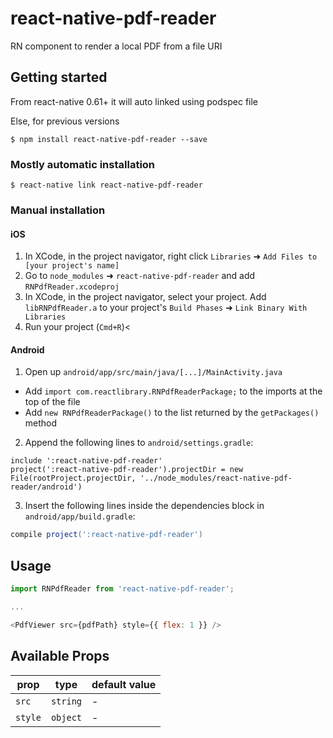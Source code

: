 
# react-native-pdf-reader

RN component to render a local PDF from a file URI

## Getting started

From react-native 0.61+ it will auto linked using podspec file

Else, for previous versions

`$ npm install react-native-pdf-reader --save`

### Mostly automatic installation

`$ react-native link react-native-pdf-reader`

### Manual installation

#### iOS

1. In XCode, in the project navigator, right click `Libraries` ➜ `Add Files to [your project's name]`
2. Go to `node_modules` ➜ `react-native-pdf-reader` and add `RNPdfReader.xcodeproj`
3. In XCode, in the project navigator, select your project. Add `libRNPdfReader.a` to your project's `Build Phases` ➜ `Link Binary With Libraries`
4. Run your project (`Cmd+R`)<

#### Android

1. Open up `android/app/src/main/java/[...]/MainActivity.java`
- Add `import com.reactlibrary.RNPdfReaderPackage;` to the imports at the top of the file
- Add `new RNPdfReaderPackage()` to the list returned by the `getPackages()` method

2. Append the following lines to `android/settings.gradle`:

```
include ':react-native-pdf-reader'
project(':react-native-pdf-reader').projectDir = new File(rootProject.projectDir, '../node_modules/react-native-pdf-reader/android')
```

3. Insert the following lines inside the dependencies block in `android/app/build.gradle`:

```gradle
compile project(':react-native-pdf-reader')
```

## Usage

```javascript
import RNPdfReader from 'react-native-pdf-reader';

...

<PdfViewer src={pdfPath} style={{ flex: 1 }} />
```

## Available Props

prop      | type                 | default value
----------|----------------------|---------------
`src`     | `string`             | -
`style`   | `object`             | -
